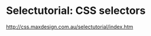 <!--
id: 177851141
link: http://kevinisom.info/post/177851141/selectutorial-css-selectors
slug: selectutorial-css-selectors
date: Wed Sep 02 2009 22:10:24 GMT+1200 (NZST)
raw: {"blog_name":"kevinisom","id":177851141,"post_url":"http://kevinisom.info/post/177851141/selectutorial-css-selectors","slug":"selectutorial-css-selectors","type":"link","date":"2009-09-02 10:10:24 GMT","timestamp":1251886224,"state":"published","format":"html","reblog_key":"JTCSDr37","tags":[],"short_url":"http://tmblr.co/Zw68YyAcSi5","highlighted":[],"feed_item":"http://css.maxdesign.com.au/selectutorial/index.htm","from_feed_id":"650234","note_count":0,"title":"Selectutorial: CSS selectors","url":"http://css.maxdesign.com.au/selectutorial/index.htm","description":""}
publish: 2009-09-02
tags: 
title: Selectutorial: CSS selectors
-->


Selectutorial: CSS selectors
============================

<http://css.maxdesign.com.au/selectutorial/index.htm>

